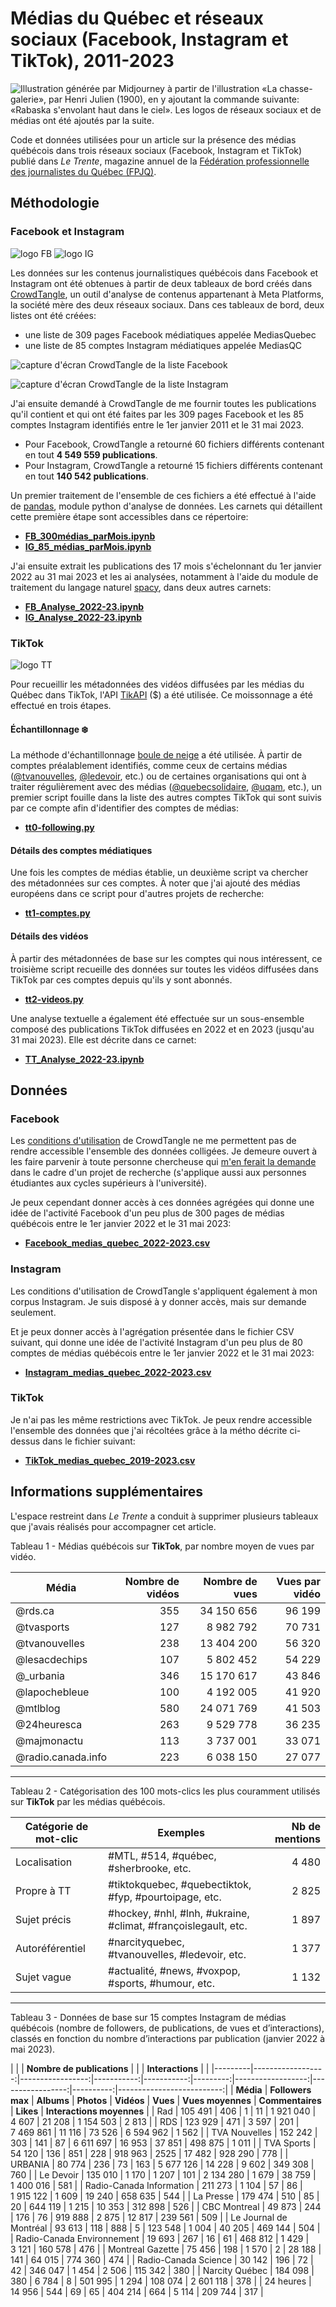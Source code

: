 # Médias du Québec et réseaux sociaux (Facebook, Instagram et TikTok), 2011-2023

![Illustration générée par Midjourney à partir de l'illustration «La chasse-galerie», par Henri Julien (1900), en y ajoutant la commande suivante: «Rabaska s'envolant haut dans le ciel». Les logos de réseaux sociaux et de médias ont été ajoutés par la suite.](chassegalerie.jpeg)

Code et données utilisées pour un article sur la présence des médias québécois dans trois réseaux sociaux (Facebook, Instagram et TikTok) publié dans *Le Trente*, magazine annuel de la [Fédération professionnelle des journalistes du Québec (FPJQ)](https://www.fpjq.org/fr/).

## Méthodologie

### Facebook et Instagram

![logo FB](https://upload.wikimedia.org/wikipedia/commons/thumb/5/51/Facebook_f_logo_%282019%29.svg/240px-Facebook_f_logo_%282019%29.svg.png)
![logo IG](https://upload.wikimedia.org/wikipedia/commons/thumb/5/58/Instagram-Icon.png/240px-Instagram-Icon.png)

Les données sur les contenus journalistiques québécois dans Facebook et Instagram ont été obtenues à partir de deux tableaux de bord créés dans [CrowdTangle](https://www.crowdtangle.com/), un outil d'analyse de contenus appartenant à Meta Platforms, la société mère des deux réseaux sociaux. Dans ces tableaux de bord, deux listes ont été créées:
* une liste de 309 pages Facebook médiatiques appelée MediasQuebec
* une liste de 85 comptes Instagram médiatiques appelée MediasQC

![capture d'écran CrowdTangle de la liste Facebook](CT-Facebook.png)

![capture d'écran CrowdTangle de la liste Instagram](CT-Insta.png)

J'ai ensuite demandé à CrowdTangle de me fournir toutes les publications qu'il contient et qui ont été faites par les 309 pages Facebook et les 85 comptes Instagram identifiés entre le 1er janvier 2011 et le 31 mai 2023.

* Pour Facebook, CrowdTangle a retourné 60 fichiers différents contenant en tout **4&nbsp;549&nbsp;559 publications**.
* Pour Instagram, CrowdTangle a retourné 15 fichiers différents contenant en tout **140&nbsp;542 publications**.

Un premier traitement de l'ensemble de ces fichiers a été effectué à l'aide de [pandas](https://pandas.pydata.org/docs/), module python d'analyse de données. Les carnets qui détaillent cette première étape sont accessibles dans ce répertoire:
* [**FB_300médias_parMois.ipynb**](FB_300médias_parMois.ipynb)
* [**IG_85_médias_parMois.ipynb**](IG_85_médias_parMois.ipynb)

J'ai ensuite extrait les publications des 17 mois s'échelonnant du 1er janvier 2022 au 31 mai 2023 et les ai analysées, notamment à l'aide du module de traitement du langage naturel [spacy](https://spacy.io/), dans deux autres carnets:
* [**FB_Analyse_2022-23.ipynb**](FB_Analyse_2022-23.ipynb)
* [**IG_Analyse_2022-23.ipynb**](IG_Analyse_2022-23.ipynb)

### TikTok

![logo TT](https://upload.wikimedia.org/wikipedia/en/thumb/a/a9/TikTok_logo.svg/640px-TikTok_logo.svg.png)

Pour recueillir les métadonnées des vidéos diffusées par les médias du Québec dans TikTok, l'API [TikAPI](https://tikapi.io/) ($) a été utilisée. Ce moissonnage a été effectué en trois étapes.

#### Échantillonnage ❄️

La méthode d'échantillonnage [boule de neige](https://fr.wikipedia.org/wiki/%C3%89chantillonnage_boule_de_neige) a été utilisée. À partir de comptes préalablement identifiés, comme ceux de certains médias ([@tvanouvelles](https://www.tiktok.com/@tvanouvelles), [@ledevoir](https://www.tiktok.com/@ledevoir), etc.) ou de certaines organisations qui ont à traiter régulièrement avec des médias ([@quebecsolidaire](https://www.tiktok.com/@quebecsolidaire), [@uqam](https://www.tiktok.com/@uqam), etc.), un premier script fouille dans la liste des autres comptes TikTok qui sont suivis par ce compte afin d'identifier des comptes de médias:
* [**tt0-following.py**](tt0-following.py)

#### Détails des comptes médiatiques

Une fois les comptes de médias établie, un deuxième script va chercher des métadonnées sur ces comptes. À noter que j'ai ajouté des médias européens dans ce script pour d'autres projets de recherche:
* [**tt1-comptes.py**](tt1-comptes.py)

#### Détails des vidéos

À partir des métadonnées de base sur les comptes qui nous intéressent, ce troisième script recueille des données sur toutes les vidéos diffusées dans TikTok par ces comptes depuis qu'ils y sont abonnés.
* [**tt2-videos.py**](tt2-videos.py)

Une analyse textuelle a également été effectuée sur un sous-ensemble composé des publications TikTok diffusées en 2022 et en 2023 (jusqu'au 31 mai 2023). Elle est décrite dans ce carnet:
* [**TT_Analyse_2022-23.ipynb**](TT_Analyse_2022-23.ipynb)

## Données

### Facebook

Les [conditions d'utilisation](https://www.crowdtangle.com/terms) de CrowdTangle ne me permettent pas de rendre accessible l'ensemble des données colligées. Je demeure ouvert à les faire parvenir à toute personne chercheuse qui [m'en ferait la demande](mailto:roy.jean-hugues@uqam.ca) dans le cadre d'un projet de recherche (s'applique aussi aux personnes étudiantes aux cycles supérieurs à l'université).

Je peux cependant donner accès à ces données agrégées qui donne une idée de l'activité Facebook d'un peu plus de 300 pages de médias québécois entre le 1er janvier 2022 et le 31 mai 2023:

* [**Facebook_medias_quebec_2022-2023.csv**](Facebook_medias_quebec_2022-2023.csv)

### Instagram

Les conditions d'utilisation de CrowdTangle s'appliquent également à mon corpus Instagram. Je suis disposé à y donner accès, mais sur demande seulement.

Et je peux donner accès à l'agrégation présentée dans le fichier CSV suivant, qui donne une idée de l'activité Instagram d'un peu plus de 80 comptes de médias québécois entre le 1er janvier 2022 et le 31 mai 2023:

* [**Instagram_medias_quebec_2022-2023.csv**](Instagram_medias_quebec_2022-2023.csv)

### TikTok

Je n'ai pas les même restrictions avec TikTok. Je peux rendre accessible l'ensemble des données que j'ai récoltées grâce à la métho décrite ci-dessus dans le fichier suivant:

* [**TikTok_medias_quebec_2019-2023.csv**](TikTok_medias_quebec_2019-2023.csv)

## Informations supplémentaires

L'espace restreint dans *Le Trente* a conduit à supprimer plusieurs tableaux que j'avais réalisés pour accompagner cet article.

Tableau 1 - Médias québécois sur **TikTok**, par nombre moyen de vues par vidéo.

| Média      | Nombre de vidéos | Nombre de vues | Vues par vidéo |
|--------------------|-----------------:|---------------:|---------------:|
| @rds.ca    | 355      | 34&nbsp;150&nbsp;656   | 96&nbsp;199    |
| @tvasports   | 127      | 8&nbsp;982&nbsp;792    | 70&nbsp;731    |
| @tvanouvelles  | 238      | 13&nbsp;404&nbsp;200   | 56&nbsp;320    |
| @lesacdechips  | 107      | 5&nbsp;802&nbsp;452    | 54&nbsp;229    |
| @_urbania    | 346      | 15&nbsp;170&nbsp;617   | 43&nbsp;846    |
| @lapochebleue  | 100      | 4&nbsp;192&nbsp;005    | 41&nbsp;920    |
| @mtlblog     | 580      | 24&nbsp;071&nbsp;769   | 41&nbsp;503    |
| @24heuresca    | 263      | 9&nbsp;529&nbsp;778    | 36&nbsp;235    |
| @majmonactu    | 113      | 3&nbsp;737&nbsp;001    | 33&nbsp;071    |
| @radio.canada.info | 223      | 6&nbsp;038&nbsp;150    | 27&nbsp;077    |

---

Tableau 2 - Catégorisation des 100 mots-clics les plus couramment utilisés sur **TikTok** par les médias québécois.

| Catégorie de mot-clic | Exemples                   | Nb de mentions |
|-----------------------|----------------------------------------------------------------|---------------:|
| Localisation    | #MTL, #514, #québec, #sherbrooke, etc.         |     4&nbsp;480 |
| Propre à TT     | #tiktokquebec, #quebectiktok, #fyp, #pourtoipage, etc.   |     2&nbsp;825 |
| Sujet précis    | #hockey, #nhl, #lnh, #ukraine, #climat, #françoislegault, etc. |     1&nbsp;897 |
| Autoréférentiel   | #narcityquebec, #tvanouvelles, #ledevoir, etc.       |     1&nbsp;377 |
| Sujet vague     | #actualité, #news, #voxpop, #sports, #humour, etc.     |     1&nbsp;132 |

---

Tableau 3 - Données de base sur 15 comptes Instagram de médias québécois (nombre de followers, de publications, de vues et d’interactions), classés en fonction du nombre d’interactions par publication (janvier 2022 à mai 2023).

|          |   | **Nombre de publications**     |  |   | **Interactions**    |   |
|---------|------------------:|-----------------:|-----------:|-----------:|---------:|------------------:|-----------------:|----------:|--------------------------:|
| **Média**  | **Followers max** | **Albums** | **Photos** | **Vidéos** | **Vues** | **Vues moyennes** | **Commentaires** | **Likes** | **Interactions moyennes** |
| Rad    |  105&nbsp;491 |  406 |  1 | 11 |  1&nbsp;921&nbsp;040 |  4&nbsp;607 |  21&nbsp;208 | 1&nbsp;154&nbsp;503 |    2&nbsp;813 |
| RDS    |  123&nbsp;929 |    471 |   3&nbsp;597 |    201 |  7&nbsp;469&nbsp;861 |     11&nbsp;116 |    73&nbsp;526 | 6&nbsp;594&nbsp;962 |        1&nbsp;562 |
| TVA Nouvelles      |    152&nbsp;242 |      303 |    141 |   87 |  6&nbsp;611&nbsp;697 |     16&nbsp;953 |    37&nbsp;851 |  498&nbsp;875 |        1&nbsp;011 |
| TVA Sports       |     54&nbsp;120 |      136 |    851 |    228 | 918&nbsp;963 |      2525 |    17&nbsp;482 |  928&nbsp;290 |         778 |
| URBANIA        |     80&nbsp;774 |      236 |   73 |    163 |  5&nbsp;677&nbsp;126 |     14&nbsp;228 |     9&nbsp;602 |  349&nbsp;308 |         760 |
| Le Devoir      |    135&nbsp;010 |     1&nbsp;170 |   1&nbsp;207 |    101 |  2&nbsp;134&nbsp;280 |      1&nbsp;679 |    38&nbsp;759 | 1&nbsp;400&nbsp;016 |         581 |
| Radio-Canada Information |    211&nbsp;273 |     1&nbsp;104 |   57 |   86 |  1&nbsp;915&nbsp;122 |      1&nbsp;609 |    19&nbsp;240 |  658&nbsp;635 |         544 |
| La Presse      |    179&nbsp;474 |      510 |   85 |   20 | 644&nbsp;119 |      1&nbsp;215 |    10&nbsp;353 |  312&nbsp;898 |         526 |
| CBC Montreal     |     49&nbsp;873 |      244 |    176 |   76 | 919&nbsp;888 |      2&nbsp;875 |    12&nbsp;817 |  239&nbsp;561 |         509 |
| Le Journal de Montréal   |     93&nbsp;613 |      118 |    888 |    5 | 123&nbsp;548 |      1&nbsp;004 |    40&nbsp;205 |  469&nbsp;144 |         504 |
| Radio-Canada Environnement |     19&nbsp;693 |      267 |   16 |   61 | 468&nbsp;812 |      1&nbsp;429 |     3&nbsp;121 |  160&nbsp;578 |         476 |
| Montreal Gazette     |     75&nbsp;456 |      198 |   1&nbsp;570 |    2 |  28&nbsp;188 |     141 |    64&nbsp;015 |  774&nbsp;360 |         474 |
| Radio-Canada Science   |     30&nbsp;142 |      196 |   72 |   42 | 346&nbsp;047 |      1&nbsp;454 |     2&nbsp;506 |  115&nbsp;342 |         380 |
| Narcity Québec     |    184&nbsp;098 |      380 |   6&nbsp;784 |    8 | 501&nbsp;995 |      1&nbsp;294 |     108&nbsp;074 | 2&nbsp;601&nbsp;118 |         378 |
| 24 heures      |     14&nbsp;956 |      544 |   69 |   65 | 404&nbsp;214 |     664 |     5&nbsp;114 |  209&nbsp;744 |         317 |
